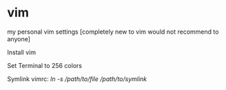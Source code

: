 # vim
my personal vim settings [completely new to vim would not recommend to anyone]


Install vim

Set Terminal to 256 colors

Symlink vimrc:
*ln -s /path/to/file /path/to/symlink*
